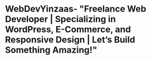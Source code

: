 # WebDevYinzaas- "Freelance Web Developer | Specializing in WordPress, E-Commerce, and Responsive Design | Let’s Build Something Amazing!"
